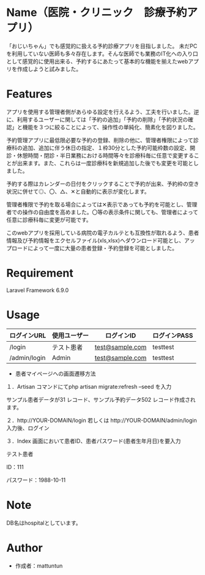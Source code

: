 # Name（医院・クリニック　診療予約アプリ）
「おじいちゃん」でも感覚的に扱える予約診療アプリを目指しました。
未だPCを利用していない医師も多々存在します。そんな医師でも業務のIT化への入り口として感覚的に使用出来る、予約するにあたって基本的な機能を揃えたwebアプリを作成しようと試みました。
 
# Features
 
アプリを使用する管理者側があらゆる設定を行えるよう、工夫を行いました。逆に、利用するユーザーに関しては「予約の追加」「予約の削除」「予約状況の確認」と機能を３つに絞ることによって、操作性の単純化、簡素化を図りました。

予約管理アプリに最低限必要な予約の登録、削除の他に、管理者権限によって診療科の追加、追加に伴う休日の指定、１枠30分とした予約可能枠数の設定、開診・休憩時間・閉診・半日業務における時間等々を診療科毎に任意で変更することが出来ます。また、これらは一度診療科を新規追加した後でも変更を可能としました。

予約する際はカレンダーの日付をクリックすることで予約が出来、予約枠の空き状況に併せて◎、〇、△、✕と自動的に表示が変化します。

管理者権限で予約を取る場合によっては✕表示であっても予約を可能とし、管理者での操作の自由度を高めました。〇等の表示条件に関しても、管理者によって任意に診療科毎に変更が可能です。

このwebアプリを採用している病院の電子カルテとも互換性が取れるよう、患者情報及び予約情報をエクセルファイル(xls,xlsx)へダウンロード可能とし、アップロードによって一度に大量の患者登録・予約登録を可能としました。

 
# Requirement

 Laravel Framework 6.9.0

<!--
# Installation
 
Requirementで列挙したライブラリなどのインストール方法を説明する
 
```bash
pip install huga_package
```
-->
 

# Usage
 
 <!--
DEMOの実行方法など、"hoge"の基本的な使い方を説明する
 
 
```bash
git clone https://github.com/hoge/~
cd examples
python demo.py
```
-->
 
 |ログインURL|使用ユーザー|ログインID|ログインPASS|
 |---|---|---|---|
 |/login|テスト患者|test@sample.com |testtest|
|/admin/login|Admin|test@sample.com|testtest|

* 患者マイページへの画面遷移方法

１．Artisan コマンドにてphp artisan migrate:refresh –seed を入力

サンプル患者データが31 レコード、サンプル予約データ502 レコード作成されます。

２．http://YOUR-DOMAIN/login 若しくは http://YOUR-DOMAIN/admin/login 入力後、ログイン

３．Index 画面において患者ID、患者パスワード(患者生年月日)を要入力

テスト患者

ID：111

パスワード：1988-10-11
# Note
 
DB名はhospitalとしています。　
 
# Author
 
* 作成者：mattuntun
 <!--
 
"hoge" is under [MIT license](https://en.wikipedia.org/wiki/MIT_License).
 
社内向けなら社外秘であることを明示してる
 
"hoge" is Confidential.
-->
